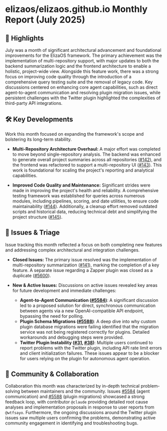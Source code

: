 # elizaos/elizaos.github.io Monthly Report (July 2025)

## 🚀 Highlights
July was a month of significant architectural advancement and foundational improvements for the ElizaOS framework. The primary achievement was the implementation of multi-repository support, with major updates to both the backend summarization logic and the frontend architecture to enable a holistic, project-wide view. Alongside this feature work, there was a strong focus on improving code quality through the introduction of a comprehensive query testing suite and the removal of legacy code. Key discussions centered on enhancing core agent capabilities, such as direct agent-to-agent communication and resolving plugin migration issues, while persistent challenges with the Twitter plugin highlighted the complexities of third-party API integrations.

## 🛠️ Key Developments
Work this month focused on expanding the framework's scope and bolstering its long-term stability.

-   **Multi-Repository Architecture Overhaul:** A major effort was completed to move beyond single-repository analysis. The backend was enhanced to generate overall project summaries across all repositories ([#142](https://github.com/elizaos/elizaos.github.io/pull/142)), and the frontend was refactored to support a multi-repository UI ([#143](https://github.com/elizaos/elizaos.github.io/pull/143)). This work is foundational for scaling the project's reporting and analytical capabilities.

-   **Improved Code Quality and Maintenance:** Significant strides were made in improving the project's health and reliability. A comprehensive testing framework was established for queries across numerous modules, including pipelines, scoring, and date utilities, to ensure code maintainability ([#144](https://github.com/elizaos/elizaos.github.io/pull/144)). Additionally, a cleanup effort removed outdated scripts and historical data, reducing technical debt and simplifying the project structure ([#145](https://github.com/elizaos/elizaos.github.io/pull/145)).

## 🐛 Issues & Triage
Issue tracking this month reflected a focus on both completing new features and addressing complex architectural and integration challenges.

-   **Closed Issues:** The primary issue resolved was the implementation of multi-repository summarization ([#141](https://github.com/elizaos/elizaos.github.io/issues/141)), marking the completion of a key feature. A separate issue regarding a Zapper plugin was closed as a duplicate ([#5600](https://github.com/elizaos/elizaos.github.io/issues/5600)).

-   **New & Active Issues:** Discussions on active issues revealed key areas for future development and immediate challenges:
    -   **Agent-to-Agent Communication ([#5584](https://github.com/elizaos/elizaos.github.io/issues/5584))**: A significant discussion led to a proposed solution for direct, synchronous communication between agents via a new OpenAI-compatible API endpoint, bypassing the need for polling.
    -   **Plugin Schema Migrations ([#5588](https://github.com/elizaos/elizaos.github.io/issues/5588))**: A deep dive into why custom plugin database migrations were failing identified that the migration service was not being registered correctly for plugins. Detailed workarounds and debugging steps were provided.
    -   **Twitter Plugin Instability ([#31](https://github.com/elizaos/elizaos.github.io/issues/31), [#38](https://github.com/elizaos/elizaos.github.io/issues/38))**: Multiple users continued to report problems with the Twitter plugin, including API rate limit errors and client initialization failures. These issues appear to be a blocker for users relying on the plugin for autonomous agent operation.

## 💬 Community & Collaboration
Collaboration this month was characterized by in-depth technical problem-solving between maintainers and the community. Issues [#5584](https://github.com/elizaos/elizaos.github.io/issues/5584) (agent communication) and [#5588](https://github.com/elizaos/elizaos.github.io/issues/5588) (plugin migrations) showcased a strong feedback loop, with contributor `@claude` providing detailed root cause analyses and implementation proposals in response to user reports from `@wtfsayo`. Furthermore, the ongoing discussions around the Twitter plugin issues saw multiple users confirming the problems, demonstrating active community engagement in identifying and troubleshooting bugs.